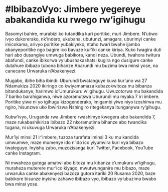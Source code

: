 # #IbibazoVyo: Jimbere yegereye abakandida ku rwego rw’igihugu

Basomyi bahire, murabizi ko tutandika kuri poritike, muri Jimbere. N’ubwo ivyo dukorerako, nk’indero, ukubana, ubutunzi, amagara, uburimyi canke imicokama, arivyo poritike yubakiyeko, ntaho twari bwahe ijambo abanyeporitike ngo bagire ico bavuze kur’iki canke kiriya. Kuko twagira duti hari abo dusangiye umwuga babikora, kandi neza.
Ubundi, twahora twitura abafundi, canke ibikorwa vy’ubushakashatsi kugira ngo dusigure canke dutahure ibibazo tubona bihanze Abarundi mu buzima bwa minsi yose, na canecane Urwaruka n’Abakenyezi.

Mugabo, ibihe biha ibindi: Uburundi bwatanguye kuva kur’uno wa 27 Ndamukiza 2020 ikiringo co kwiyamamaza kubazokwitoza mu bibanza bitandukanye, harimwo ic’Umurukuru w’igihugu.
Uwuzotorwa mu bakandida 7 bariko barahiganwa, niwe azoramutswa Uburundi mu myaka 7 iri imbere. Poritike yiwe ni yo igihugu kizogenderako, imigambi yiwe niyo izoshirwa mu ngiro, hisunzwe uko Ibwirizwa Nshingiro ritegekanya itunganywa ry’gihugu.

Kubw’ivyo, Uruganda rwa Jimbere rwashimye kwegera abo bakandida 7, maze rukabashikiriza ibibazo 22 nkoramutima bihanze abo twandika tugana, ni ukuvuga Urwaruka n’Abakenyezi.

Mur’iyi minsi 21 ir’imbere, tuzoza turafata iminsi 3 ku mu kandida umwumwe, maze mumenye ido n’ido ico yiyumvira kuri vya bibazo twateguye. Inyishu zabo, muzozisanga kuri Twitter, Facebook, YouTube canke Instagram.

Ni mwaheza gutega amatwi abo bitoza mu kibanza c’umukuru w’igihugu, muraheza muterere mur’ico kiyago, mwutwunganire mu bibazo, maze urwaruka canke abakenyezi bazoza gutora itariki 20 Rusama 2020, baze babikore bisunze inyishu zahawe ibibazo vyo, ibibazo vy’ubuzima bwabo bwa minsi yose.